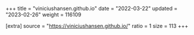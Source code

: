 +++
title = "viniciushansen.github.io"
date = "2022-03-22"
updated = "2023-02-26"
weight = 116109

[extra]
source = "https://viniciushansen.github.io/"
ratio = 1
size = 113
+++
